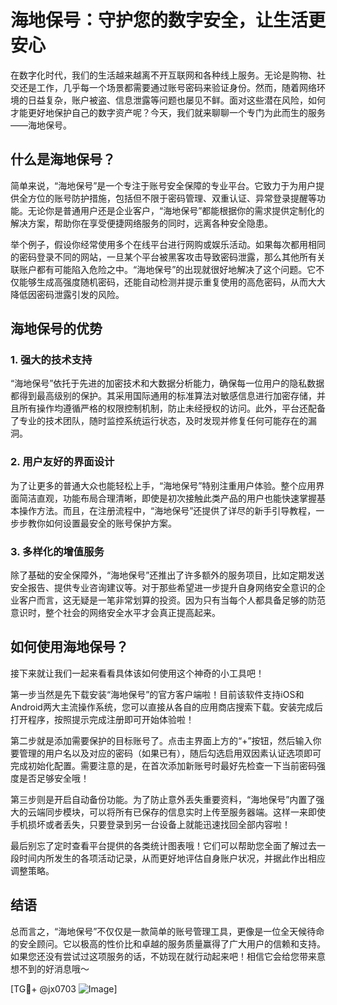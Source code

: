 # 海地保号：守护您的数字安全，让生活更安心

在数字化时代，我们的生活越来越离不开互联网和各种线上服务。无论是购物、社交还是工作，几乎每一个场景都需要通过账号密码来验证身份。然而，随着网络环境的日益复杂，账户被盗、信息泄露等问题也屡见不鲜。面对这些潜在风险，如何才能更好地保护自己的数字资产呢？今天，我们就来聊聊一个专门为此而生的服务——海地保号。

## 什么是海地保号？

简单来说，“海地保号”是一个专注于账号安全保障的专业平台。它致力于为用户提供全方位的账号防护措施，包括但不限于密码管理、双重认证、异常登录提醒等功能。无论你是普通用户还是企业客户，“海地保号”都能根据你的需求提供定制化的解决方案，帮助你在享受便捷网络服务的同时，远离各种安全隐患。

举个例子，假设你经常使用多个在线平台进行网购或娱乐活动。如果每次都用相同的密码登录不同的网站，一旦某个平台被黑客攻击导致密码泄露，那么其他所有关联账户都有可能陷入危险之中。“海地保号”的出现就很好地解决了这个问题。它不仅能够生成高强度随机密码，还能自动检测并提示重复使用的高危密码，从而大大降低因密码泄露引发的风险。

## 海地保号的优势

### 1. 强大的技术支持

“海地保号”依托于先进的加密技术和大数据分析能力，确保每一位用户的隐私数据都得到最高级别的保护。其采用国际通用的标准算法对敏感信息进行加密存储，并且所有操作均遵循严格的权限控制机制，防止未经授权的访问。此外，平台还配备了专业的技术团队，随时监控系统运行状态，及时发现并修复任何可能存在的漏洞。

### 2. 用户友好的界面设计

为了让更多的普通大众也能轻松上手，“海地保号”特别注重用户体验。整个应用界面简洁直观，功能布局合理清晰，即使是初次接触此类产品的用户也能快速掌握基本操作方法。而且，在注册流程中，“海地保号”还提供了详尽的新手引导教程，一步步教你如何设置最安全的账号保护方案。

### 3. 多样化的增值服务

除了基础的安全保障外，“海地保号”还推出了许多额外的服务项目，比如定期发送安全报告、提供专业咨询建议等。对于那些希望进一步提升自身网络安全意识的企业客户而言，这无疑是一笔非常划算的投资。因为只有当每个人都具备足够的防范意识时，整个社会的网络安全水平才会真正提高起来。

## 如何使用海地保号？

接下来就让我们一起来看看具体该如何使用这个神奇的小工具吧！

第一步当然是先下载安装“海地保号”的官方客户端啦！目前该软件支持iOS和Android两大主流操作系统，您可以直接从各自的应用商店搜索下载。安装完成后打开程序，按照提示完成注册即可开始体验啦！

第二步就是添加需要保护的目标账号了。点击主界面上方的“+”按钮，然后输入你要管理的用户名以及对应的密码（如果已有），随后勾选启用双因素认证选项即可完成初始化配置。需要注意的是，在首次添加新账号时最好先检查一下当前密码强度是否足够安全哦！

第三步则是开启自动备份功能。为了防止意外丢失重要资料，“海地保号”内置了强大的云端同步模块，可以将所有已保存的信息实时上传至服务器端。这样一来即使手机损坏或者丢失，只要登录到另一台设备上就能迅速找回全部内容啦！

最后别忘了定时查看平台提供的各类统计图表哦！它们可以帮助您全面了解过去一段时间内所发生的各项活动记录，从而更好地评估自身账户状况，并据此作出相应调整策略。

## 结语

总而言之，“海地保号”不仅仅是一款简单的账号管理工具，更像是一位全天候待命的安全顾问。它以极高的性价比和卓越的服务质量赢得了广大用户的信赖和支持。如果您还没有尝试过这项服务的话，不妨现在就行动起来吧！相信它会给您带来意想不到的好消息哦～

[TG💪+ @jx0703 ![Image](https://github.com/user-attachments/assets/dbca1d08-cadb-493c-b0ec-ad6f7a83f270)]